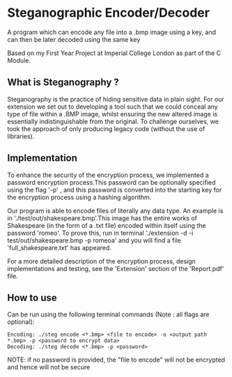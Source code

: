 # Steganographic Encoder/Decoder
A program which can encode any file into a .bmp image using a key, and can then be later decoded using the same key 

Based on my First Year Project at Imperial College London as part of the C Module.  

## What is Steganography ?
Steganography  is  the  practice  of  hiding  sensitive  data  in  plain  sight.   For  our  extension  we  set  out  to  developing a tool such that we could conceal any type of file within a .BMP image,  whilst ensuring the new altered image is essentially indistinguishable from the original.  To challenge ourselves, we took the approach of only producing legacy code (without the use of libraries).

## Implementation
To enhance the security of the encryption process, we implemented a password encryption process.This  password  can  be  optionally  specified  using  the  flag '-p' <password>,  and  this  password  is  converted  into  the starting key for the encryption process using a hashing algorithm.
  
Our program is able to encode files of literally any data type.  An example is in './test/out/shakespeare.bmp'.This image has the entire works of Shakespeare (in the form of a .txt file) encoded within itself using the password 'romeo'.  To prove this, run in terminal './extension -d -i test/out/shakespeare.bmp -p romeoa' and you will find a file 'full_shakespeare.txt' has appeared.

For a more detailed description of the encryption process, design implementations and testing, see the 'Extension' section of the 'Report.pdf' file.

## How to use
Can be run using the following terminal commands (Note : all flags are optional):  
    
    Encoding: ./steg encode <*.bmp> <file to encode> -o <output path *.bmp> -p <password to encrypt data>  
    Decoding: ./steg decode <*.bmp> -p <password>

NOTE: if no password is provided, the "file to encode" will not be encrypted and hence will not be secure
